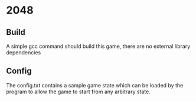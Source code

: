 # 2048

## Build
A simple gcc command should build this game, there are no external library dependencies


## Config
The config.txt contains a sample game state which can be loaded by the program to allow the game to start from any arbitrary state.